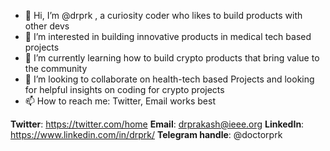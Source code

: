 - 👋 Hi, I’m @drprk , a curiosity coder who likes to build products with other devs
- 👀 I’m interested in building innovative products in medical tech based projects 
- 🌱 I’m currently learning how to build crypto products that bring value to the community
- 💞️ I’m looking to collaborate on health-tech based Projects and looking for helpful insights on coding for crypto projects
- 📫 How to reach me: Twitter, Email works best

**Twitter**: https://twitter.com/home
**Email**: drprakash@ieee.org
**LinkedIn**: https://www.linkedin.com/in/drprk/
**Telegram handle**: @doctorprk

